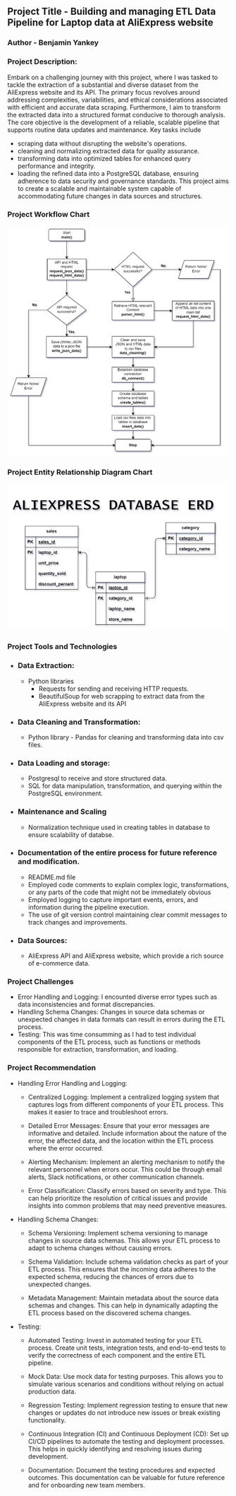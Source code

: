 ## Project Title - Building and managing ETL Data Pipeline for Laptop data at AliExpress website
  ### Author - Benjamin Yankey 
  
  ### Project Description: 
  Embark on a challenging journey with this project, where I was tasked to tackle the extraction of a substantial and diverse dataset from the AliExpress website and its API. The primary focus revolves around addressing complexities, variabilities, and ethical considerations associated with efficient and accurate data scraping. Furthermore, I aim to transform the extracted data into a structured format conducive to thorough analysis. The core objective is the development of a reliable, scalable pipeline that supports routine data updates and maintenance. 
  Key tasks include 
  - scraping data without disrupting the website's operations.
  - cleaning and normalizing extracted data for quality assurance.
  - transforming data into optimized tables for enhanced query performance and integrity.
  - loading the refined data into a PostgreSQL database, ensuring adherence to data security and governance standards.
  This project aims to create a scalable and maintainable system capable of accommodating future changes in data sources and structures.

### Project Workflow Chart
  <img src="images/ALiExpress_Flow_Chart.jpg" alt="AliExpress flow chart" width="500"/>

### Project Entity Relationship Diagram Chart
  <img src="images/ALIEXPRESS ERD.jpg" alt="AliExpress ERD" width="500"/>

### Project Tools and Technologies
  - ### Data Extraction:
    *  Python libraries
       * Requests for sending and receiving  HTTP requests. 
       * BeautifulSoup for web scrapping to extract data from the AliExpress website and its API
  - ### Data Cleaning and Transformation:
    * Python library - Pandas for cleaning and transforming data into csv files.
  
  - ### Data Loading and storage:
    * Postgresql to receive and store structured data.
    * SQL for data manipulation, transformation, and querying within the PostgreSQL environment.
      
  - ### Maintenance and Scaling
    * Normalization technique used in creating tables in database to ensure scalability of databse.
      
  - ### Documentation of the entire process for future reference and modification.
    * README.md file
    * Employed code comments to explain complex logic, transformations, or any parts of the code that might not be immediately obvious
    * Employed logging to capture important events, errors, and information during the pipeline execution.
    * The use of git version control maintaining clear commit messages to track changes and improvements.
    
  - ### Data Sources:
    * AliExpress API and AliExpress website, which provide a rich source of e-commerce data.
### Project Challenges
  - Error Handling and Logging: I encounted diverse error types such as data inconsistencies and format discrepancies.
  - Handling Schema Changes: Changes in source data schemas or unexpected changes in data formats can result in errors during the ETL process.
  - Testing: This was time consumming as I had to test individual components of the ETL process, such as functions or methods responsible for extraction, transformation, and loading.
### Project Recommendation
  - Handling Error Handling and Logging:
    * Centralized Logging: Implement a centralized logging system that captures logs from different components of your ETL process.
      This makes it easier to trace and troubleshoot errors.

    * Detailed Error Messages: Ensure that your error messages are informative and detailed. Include information about the nature of
      the error, the affected data, and the location within the ETL process where the error occurred.

    * Alerting Mechanism: Implement an alerting mechanism to notify the relevant personnel when errors occur. This could be through email alerts, 
      Slack notifications, or other communication channels.

    * Error Classification: Classify errors based on severity and type. This can help prioritize the resolution of critical issues and provide 
      insights into common problems that may need preventive measures.

  - Handling Schema Changes:
    * Schema Versioning: Implement schema versioning to manage changes in source data schemas. This allows your ETL process to adapt to schema 
      changes without causing errors.

    * Schema Validation: Include schema validation checks as part of your ETL process. This ensures that the incoming data adheres to the
      expected schema, reducing the chances of errors due to unexpected changes.

    * Metadata Management: Maintain metadata about the source data schemas and changes. This can help in dynamically adapting the ETL process
      based on the discovered schema changes.

  - Testing:
    * Automated Testing: Invest in automated testing for your ETL process. Create unit tests, integration tests, and end-to-end tests to verify
      the correctness of each component and the entire ETL pipeline.

    * Mock Data: Use mock data for testing purposes. This allows you to simulate various scenarios and conditions without relying on actual 
      production data.

    * Regression Testing: Implement regression testing to ensure that new changes or updates do not introduce new issues or break existing 
      functionality.

    * Continuous Integration (CI) and Continuous Deployment (CD): Set up CI/CD pipelines to automate the testing and deployment processes.
      This helps in quickly identifying and resolving issues during development.

    * Documentation: Document the testing procedures and expected outcomes. This documentation can be valuable for future reference and for 
      onboarding new team members.




